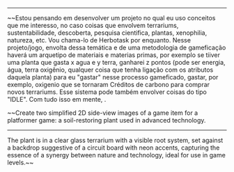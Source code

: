 ____

~~Estou pensando em desenvolver um projeto no qual eu uso conceitos que me interesso, no caso coisas que envolvem terrariums, sustentabilidade, descoberta, pesquisa cientifica, plantas, xenophilia, natureza, etc. Vou chama-lo de Herbotask por enquanto.
Nesse projeto/jogo, envolta dessa temática e de uma metodologia de gameficação haverá um arquetipo de materiais e materias primas, por exemplo se tiiver uma planta que gasta x agua e y terra, ganharei z pontos (pode ser energia, água, terra oxigênio, qualquer coisa que tenha ligação com os atributos daquela planta) para eu "gastar" nesse processo gameficado, gastar, por exemplo, oxigenio que se tornaram Créditos de carbono para comprar novos terrariums. Esse sistema pode também envolver coisas do tipo "IDLE". Com tudo isso em mente, .

~~Create two simplified 2D side-view images of a game item for a platformer game: a soil-restoring plant used in advanced technology. 
___
The plant is in a clear glass terrarium with a visible root system, set against a backdrop suggestive of a circuit board with neon accents, capturing the essence of a synergy between nature and technology, ideal for use in game levels.~~